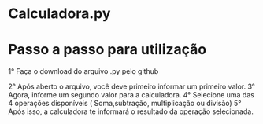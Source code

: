 # Calculadora.py

# Passo a passo para utilização

1° Faça o download do arquivo .py pelo github

2° Após aberto o arquivo, você deve primeiro informar um primeiro valor.
3° Agora, informe um segundo valor para a calculadora.
4° Selecione uma das 4 operações disponíveis ( Soma,subtração, multiplicação ou divisão)
5° Após isso, a calculadora te informará o resultado da operação selecionada.

